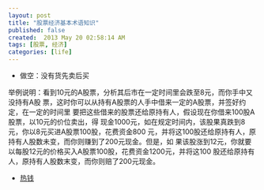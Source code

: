 ```yaml
---
layout: post
title: "股票经济基本术语知识"
published: false
created:  2013 May 20 02:58:14 AM
tags: [股票, 经济]
categories: [life]
---
```



* 做空：没有货先卖后买

举例说明：看到10元的A股票，分析其后市在一定时间里会跌至8元，而你手中又没持有A股
票，这时你可以从持有A股票的人手中借来一定的A股票，并签好约定，在一定的时间里
要把这些借来的股票还给原持有人，假设现在你借来100股A股票，以10元的价位卖出，得
现金1000元，如在规定时间内，该股果真跌到8元，你以8元买进A股票100股，花费资金800
元，并将这100股还给原持有人，原持有人股数未变，而你则赚到了200元现金。但是，如
果该股涨到12元，你就要以每股12元的价格买入A股票100股，花费资金1200元，并将这100
股还给原持有人，原持有人股数末变，而你则赔了200元现金。

* [热钱](http://baike.baidu.com/view/108445.htm)

